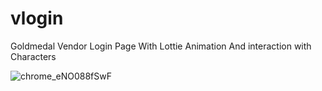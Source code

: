 # vlogin
 Goldmedal Vendor Login Page
With Lottie Animation And interaction with Characters 

![chrome_eNO088fSwF](https://github.com/devangpradhan/vlogin/assets/3766690/ba92cd3d-9041-44ee-a6cc-56798990df9b)
